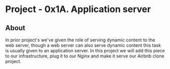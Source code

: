 # Project - 0x1A. Application server

## About
In prior project's we've given the role of serving dynamic content to the web
server, though a web server can also serve dynamic content this task is usually
given to an application server. In this project we will add this piece to our
infrastructure, plug it to our Nginx and make it serve our Airbnb clone project.
